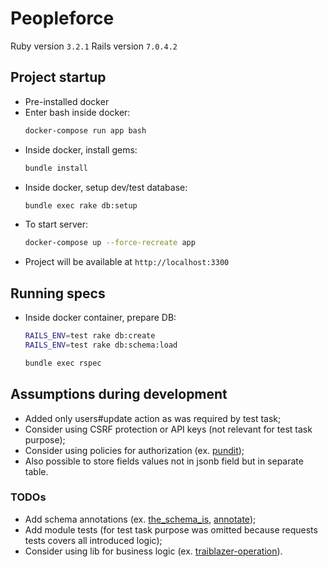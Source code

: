 # Peopleforce

Ruby version `3.2.1`
Rails version `7.0.4.2`

## Project startup

- Pre-installed docker
- Enter bash inside docker:
	```bash
	docker-compose run app bash
	```
- Inside docker, install gems:
	```bash
	bundle install
	```
- Inside docker, setup dev/test database:
	```bash
	bundle exec rake db:setup
	```
- To start server:
	```bash
	docker-compose up --force-recreate app
	```
- Project will be available at `http://localhost:3300`

## Running specs

- Inside docker container, prepare DB:
	```bash
	RAILS_ENV=test rake db:create
	RAILS_ENV=test rake db:schema:load

	bundle exec rspec
	```

## Assumptions during development
- Added only users#update action as was required by test task;
- Consider using CSRF protection or API keys (not relevant for test task purpose);
- Consider using policies for authorization (ex. [pundit](https://github.com/varvet/pundit));
- Also possible to store fields values not in jsonb field but in separate table.

### TODOs
- Add schema annotations (ex. [the_schema_is](https://github.com/zverok/the_schema_is), [annotate](https://github.com/ctran/annotate_models));
- Add module tests (for test task purpose was omitted because requests tests covers all introduced logic);
- Consider using lib for business logic (ex. [traiblazer-operation](https://github.com/trailblazer/trailblazer-operation)).
